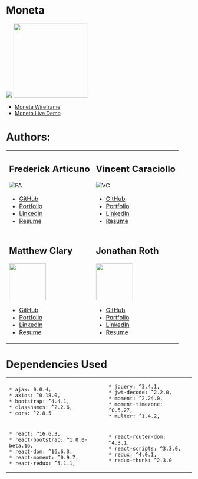 # Moneta 
![](https://github.com/vin-cent321/Moneta/blob/master/client/src/components/layout/logofinal_2.jpg)
 <img src='https://github.com/vin-cent321/Moneta/blob/master/client/src/components/layout/Moneta-qr.png' height='200px' width='200px' />
* [Moneta Wireframe](https://github.com/vin-cent321/Moneta/blob/master/client/src/components/layout/Wireframe.png)
* [Moneta Live Demo](https://mc-moneta.herokuapp.com/)
# Authors:

<table> <tr> <td>

## Frederick Articuno
![FA](https://avatars1.githubusercontent.com/u/44718784?s=100&v=4)

* [GitHub](https://github.com/fkarticuno)
* [Portfolio](https://fkarticuno.github.io/CodingPortfolio/)
* [LinkedIn](https://www.linkedin.com/in/frederick-articuno/)
* [Resume](https://fkarticuno.github.io/CodingPortfolio/Resume_DEC2019_std.pdf)

</td> <td>

## Vincent Caraciollo
![VC](https://avatars3.githubusercontent.com/u/52013834?s=100&v=4)

* [GitHub](https://github.com/vin-cent321)
* [Portfolio](https://vin-cent321.github.io/Bootstrap-Portfolio/)
* [LinkedIn](https://github.com/vin-cent321)
* [Resume](https://github.com/vin-cent321)

</td> </tr> <tr> <td>

## Matthew Clary
<img src='https://avatars2.githubusercontent.com/u/52682135?s=100&v=4' height='100px' width='100px' />

* [GitHub](https://github.com/clarymt)
* [Portfolio](https://clarymt.github.io/portfolioUpdate1/)
* [LinkedIn](https://www.linkedin.com/in/matthew-clary-062571a7/)
* [Resume](https://clarymt.github.io/portfolioUpdate1/)

</td> <td>

## Jonathan Roth
<img src='https://avatars0.githubusercontent.com/u/32680255?s=100&v=4' height='100px' width='100px' />

* [GitHub](https://github.com/brucegenerator)
* [Portfolio](https://brucegenerator.github.io/Responsive-Portfolio/)
* [LinkedIn](https://www.linkedin.com/in/jonathan-roth-38575047/)
* [Resume](https://brucegenerator.github.io/Responsive-Portfolio/)

</td> </tr> </table>

# Dependencies Used

<table> <tr> <td>

    * ajax: 0.0.4,
    * axios: ^0.18.0,
    * bootstrap: ^4.4.1,
    * classnames: ^2.2.6,
    * cors: ^2.8.5

</td> <td>

    * jquery: ^3.4.1,
    * jwt-decode: ^2.2.0,
    * moment: ^2.24.0,
    * moment-timezone: ^0.5.27,
    * multer: ^1.4.2,

</td> </tr> <tr> <td>

    * react: ^16.6.3,
    * react-bootstrap: ^1.0.0-beta.16,
    * react-dom: ^16.6.3,
    * react-moment: ^0.9.7,
    * react-redux: ^5.1.1,

</td> <td> 

    * react-router-dom: ^4.3.1,
    * react-scripts: ^3.3.0,
    * redux: ^4.0.1,
    * redux-thunk: ^2.3.0

<td> </tr> </table>

